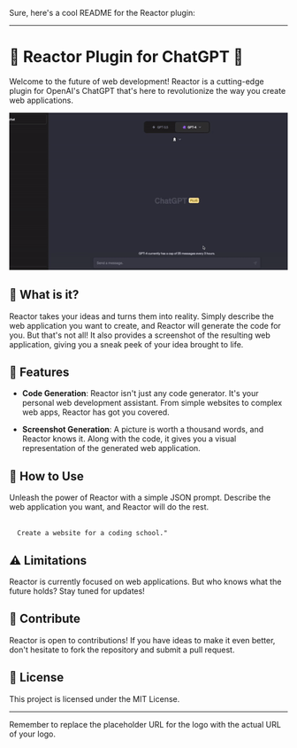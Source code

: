 Sure, here's a cool README for the Reactor plugin:

---

# 🚀 Reactor Plugin for ChatGPT 🚀

Welcome to the future of web development! Reactor is a cutting-edge plugin for OpenAI's ChatGPT that's here to revolutionize the way you create web applications.

![Reactor GIF](images/Reactor.gif)

## 🎯 What is it?

Reactor takes your ideas and turns them into reality. Simply describe the web application you want to create, and Reactor will generate the code for you. But that's not all! It also provides a screenshot of the resulting web application, giving you a sneak peek of your idea brought to life.

## 🌟 Features

- **Code Generation**: Reactor isn't just any code generator. It's your personal web development assistant. From simple websites to complex web apps, Reactor has got you covered.

- **Screenshot Generation**: A picture is worth a thousand words, and Reactor knows it. Along with the code, it gives you a visual representation of the generated web application.

## 🚀 How to Use

Unleash the power of Reactor with a simple JSON prompt. Describe the web application you want, and Reactor will do the rest.

```

  Create a website for a coding school."

```

## ⚠️ Limitations

Reactor is currently focused on web applications. But who knows what the future holds? Stay tuned for updates!

## 🙌 Contribute

Reactor is open to contributions! If you have ideas to make it even better, don't hesitate to fork the repository and submit a pull request.

## 📜 License

This project is licensed under the MIT License.

---

Remember to replace the placeholder URL for the logo with the actual URL of your logo.
